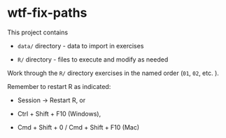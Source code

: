 # wtf-fix-paths

This project contains

* `data/` directory - data to import in exercises

* `R/` directory - files to execute and modify as needed

Work through the `R/` directory exercises in the named order (`01`, `02`, etc. ).

Remember to restart R as indicated:

* Session ->  Restart R, or

* Ctrl + Shift + F10 (Windows),

* Cmd + Shift + 0 / Cmd + Shift + F10 (Mac)

 
